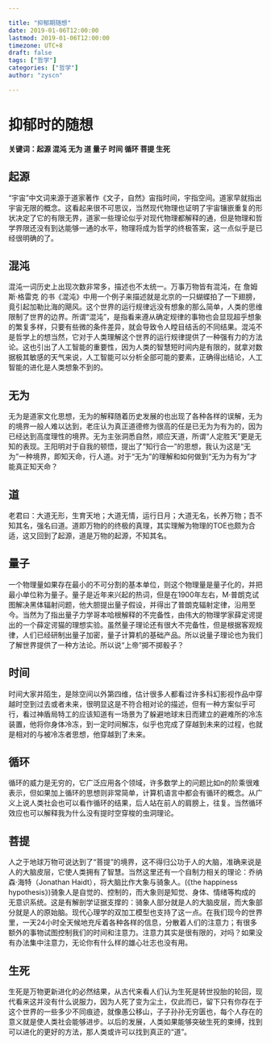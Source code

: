 ```yaml
---

title: "抑郁期随想"
date: 2019-01-06T12:00:00
lastmod: 2019-01-06T12:00:00
timezone: UTC+8
draft: false
tags: ["哲学"]
categories: ["哲学"]
author: "zyscn"

---
```



# 抑郁时的随想
**关键词：起源 混沌 无为 道 量子 时间 循环 菩提 生死**
## 起源
“宇宙”中文词来源于道家著作《文子，自然》宙指时间，宇指空间。道家早就指出宇宙无限的概念。这看起来很不可思议，当然现代物理也证明了宇宙镶嵌重复的形状决定了它的有限无界，道家一些理论似乎对现代物理都解释的通，但是物理和哲学界限还没有到达能够一通的水平，物理将成为哲学的终极答案，这一点似乎是已经很明确的了。

## 混沌
混沌一词历史上出现次数非常多，描述也不太统一。万事万物皆有混沌，在 詹姆斯·格雷克 的书《混沌》中用一个例子来描述就是北京的一只蝴蝶拍了一下翅膀，竟引起加勒比海的飓风。这个世界的运行规律远没有想象的那么简单，人类的思维限制了世界的边界。所谓“混沌”，是指看来遵从确定规律的事物也会显现超乎想象的繁复多样，只要有些微的条件差异，就会导致令人瞠目结舌的不同结果。混沌不是哲学上的想当然，它对于人类理解这个世界的运行规律提供了一种强有力的方法论。这也引出了人工智能的重要性，因为人类的智慧短时间内是有限的，就拿对数据极其敏感的天气来说，人工智能可以分析全部可能的要素，正确得出结论，人工智能的进化是人类想象不到的。

## 无为
无为是道家文化思想，无为的解释随着历史发展的也出现了各种各样的误解，无为的境界一般人难以达到，老庄认为真正道德修为很高的任是已无为为有为的，因为已经达到高度理性的境界。无为主张洞悉自然，顺应天道，所谓“人定胜天”更是无知的表现。王阳明对于自我的顿悟，提出了“知行合一”的思想，我认为这是“无为”一种境界，即知天命，行人道。对于“无为”的理解和如何做到“无为为有为”才能真正知天命？

## 道
老君曰：大道无形，生育天地；大道无情，运行日月；大道无名，长养万物；吾不知其名，强名曰道。道即万物的的终极的真理，其实理解为物理的TOE也颇为合适，这又回到了起源，道是万物的起源，不知其名。

## 量子
一个物理量如果存在最小的不可分割的基本单位，则这个物理量是量子化的，并把最小单位称为量子。量子是近年来兴起的热词，但是在1900年左右，M·普朗克试图解决黑体辐射问题，他大胆提出量子假设，并得出了普朗克辐射定律，沿用至今。当然为了指出量子力学哥本哈根解释的不完备性，由伟大的物理学家薛定谔提出的一个薛定谔猫的理想实验。虽然量子理论还有很大不完备性，但是根据客观规律，人们已经研制出量子加密，量子计算机的基础产品。所以说量子理论也为我们了解世界提供了一种方法论。所以说“上帝”掷不掷骰子？

## 时间
时间大家并陌生，是除空间以外第四维，估计很多人都看过许多科幻影视作品中穿越时空到过去或者未来，很明显这是不符合相对论的描述，但有一种方案似乎可行，看过神盾局特工的应该知道有一场景为了躲避地球末日而建立的避难所的冷冻装置，他将你身体冷冻，到一定时间解冻，似乎也完成了穿越到未来的过程，也就是相对的与被冷冻者思想，他穿越到了未来。

## 循环
循环的威力是无穷的，它广泛应用各个领域，许多数学上的问题比如n的阶乘很难表示，但如果加上循环的思想则非常简单，计算机语言中都会有循环的概念。从广义上说人类社会也可以看作循环的结果，后人站在前人的肩膀上，往复。当然循环效应也可以解释我为什么没有提时空穿梭的虫洞理论。

## 菩提
人之于地球万物可说达到了“菩提”的境界，这不得归公功于人的大脑，准确来说是人的大脑皮层，它使人类拥有了智慧。当然这里还有一个自制力相关的理论：乔纳森·海特（Jonathan Haidt），将大脑比作大象与骑象人。(《the happiness hypothesis》)骑象人是自觉的、控制的，而大象则是知觉、身体、情绪等构成的无意识系统。这是有解剖学证据支撑的：骑象人部分就是人的大脑皮层，而大象部分就是人的原始脑。现代心理学的双加工模型也支持了这一点。在我们现今的世界里，一天24小时全天候地充斥着各种各样的信息，分散着人们的注意力；有很多额外的事物试图控制我们的时间和注意力。注意力其实是很有限的，对吗？如果没有办法集中注意力，无论你有什么样的雄心壮志也没有用。

## 生死
生死是万物更新进化的必然结果，从古代来看人们认为生死是转世投胎的轮回，现代看来这并没有什么说服力，因为人死了变为尘土，仅此而已，留下只有你存在于这个世界的一些多少不同痕迹，就像愚公移山，子子孙孙无穷匮也，每个人存在的意义就是使人类社会能够进步。以后的发展，人类如果能够突破生死的束缚，找到可以进化的更好的方法，那人类或许可以找到真正的“道”。